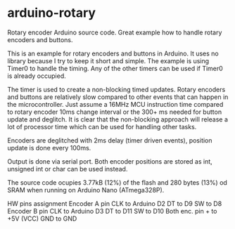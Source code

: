 # arduino-rotary
Rotary encoder Arduino source code. Great example how to handle rotary encoders and buttons.

This is an example for rotary encoders and buttons in Arduino. It uses no library because I try to keep it short and simple. The example is using Timer0 to handle the timing. Any of the other timers can be used if Timer0 is already occupied.

The timer is used to create a non-blocking timed updates. Rotary encoders and buttons are relatively slow compared to other events that can happen in the microcontroller. Just assume a 16MHz MCU instruction time compared to rotary encoder 10ms change interval or the 300+ ms needed for button update and deglitch. It is clear that the non-blocking approach will release a lot of processor time which can be used for handling other tasks.

Encoders are deglitched with 2ms delay (timer driven events), position update is done every 100ms.

Output is done via serial port. Both encoder positions are stored as int, unsigned int or char can be used instead.

The source code ocupies 3.77kB (12%) of the flash and 280 bytes (13%) od SRAM when running on Arduino Nano (ATmega328P).

 HW pins assignment 
 Encoder A pin  CLK  to Arduino  D2 
                DT   to          D9 
                SW   to          D8 
 Encoder B pin  CLK  to Arduino  D3 
                DT   to          D11 
                SW   to          D10 
 Both enc. pin  +    to          +5V (VCC) 
                GND  to          GND 
 
